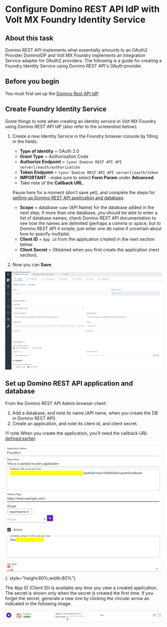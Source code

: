 # Configure Domino REST API IdP with Volt MX Foundry Identity Service

## About this task

Domino REST API implements what essentially amounts to an OAuth2 Provider DominoIDP and Volt MX Foundry implements an Integration Service adapter for OAuth2 providers. The following is a guide for creating a Foundry Identity Service using Domino REST API's OAuth provider.

## Before you begin

You must first set up the [Domino Rest API IdP](../../howto/IdP/configuredrapiIdP.md).

## Create Foundry Identity Service

Some things to note when creating an identity service in Volt MX Foundry using Domino REST API IdP (also refer to the screenshot below):

1. Create a new Identity Service in the Foundry browser console by filling in the fields:

   - **Type of identity** = OAuth 2.0
   - **Grant Type** = Authorization Code
   - **Authorize Endpoint** = `[your Domino REST API API server]/oauth/authorization`
   - **Token Endpoint** = `[your Domino REST API API server]/oauth/token`
   - **IMPORTANT** - make sure to select **Form Param** under **Advanced**. <!--{: .alert .alert-danger}-->
   - Take note of the **Callback URL**.

   Pause here for a moment (don't save yet), and complete the steps for [setting up Domino REST API application and database](#set-up-domino-rest-api-application-and-database).

   - **Scope** = database `name` (API Name) for the database added in the next step; if more than one database, you should be able to enter a list of database names; check Domino REST API documentation to see how the names are delimited (perhaps a comma or space, but to Domino REST API it simple, just enter one db name if uncertain about how to specify multiple).
   - **Client ID** = `App id` from the application created in the next section below.
   - **Client Secret** = Obtained when you first create the application (next section).

2. Now you can **Save**.

![voltmx identityprovider keepidplite](../../assets/images/voltmx-identityprovider-keepidplite.png)

## Set up Domino REST API application and database

From the Domino REST API Admin browser client:

1. Add a database, and note its name (API name, when you create the DB in Domino REST API).
2. Create an application, and note its client id, and client secret.

!!! note
When you create the application, you'll need the callback URL [defined earlier](#create-foundry-identity-service).

![Domino REST API create application](../../assets/images/keep-create-application.png){: style="height:80%;width:80%"}

The App ID (Client ID) is available any time you view a created application. The secret is shown only when the secret is created the first time. If you forget the secret, generate a new one by clicking the circular arrow as indicated in the following image:

![Domino REST API application id and secret](../../assets/images/keep-application-id-and-secret.png)
